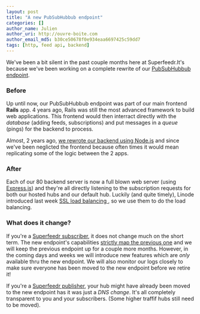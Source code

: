 ```yaml
---
layout: post
title: "A new PubSubHubbub endpoint"
categories: []
author_name: Julien
author_uri: http://ouvre-boite.com
author_email_md5: b30ce50678f0e934eaa6697425c59dd7
tags: [http, feed api, backend]
---
```


We've been a bit silent in the past couple months here at Superfeedr.It's because we've been working on a complete rewrite of our [PubSubHubbub endpoint](http://push.superfeedr.com/).

### Before

Up until now, our PubSubHubbub endpoint was part of our main frontend **Rails** app. 4 years ago, Rails was still the most advanced framework to build web applications. This frontend would then interract directly with the *database* (adding feeds, subscriptions) and put messages in a *queue* (pings) for the backend to process.

Almost, 2 years ago, [we rewrote our backend using Node.js](http://blog.superfeedr.com/node-superfeedr/) and since we've been neglicted the frontend because often times it would mean replicating some of the logic between the 2 apps.

### After

Each of our 80 backend server is now a full blown web server (using [Express.js](http://expressjs.com/)) and they're all directly listening to the subscription requests for both our hosted hubs and our default hub. Luckily (and quite timely), Linode introduced last week [SSL load balancing ](https://blog.linode.com/2013/11/07/nodebalancer-ssl/), so we use them to do the load balancing.

### What does it change?

If you're a [Superfeedr subscriber](http://superfeedr.com/subscriber), it does not change much on the short term. The new endpoint's capabilities [strictly map the previous one](http://documentation.superfeedr.com/subscribers.html#webhooks) and we will keep the previous endpoint up for a couple more months. However, in the coming days and weeks we will introduce new features which are *only* available thru the new endpoint. We will also monitor our logs closely to make sure everyone has been moved to the new endpoint before we retire it!

If you're a [Superfeedr publisher](http://superfeedr.com/publisher), your hub might have already been moved to the new endpoint has it was just a *DNS change*. It's all completely transparent to you and your subscribers. (Some higher traffif hubs still need to be moved).



